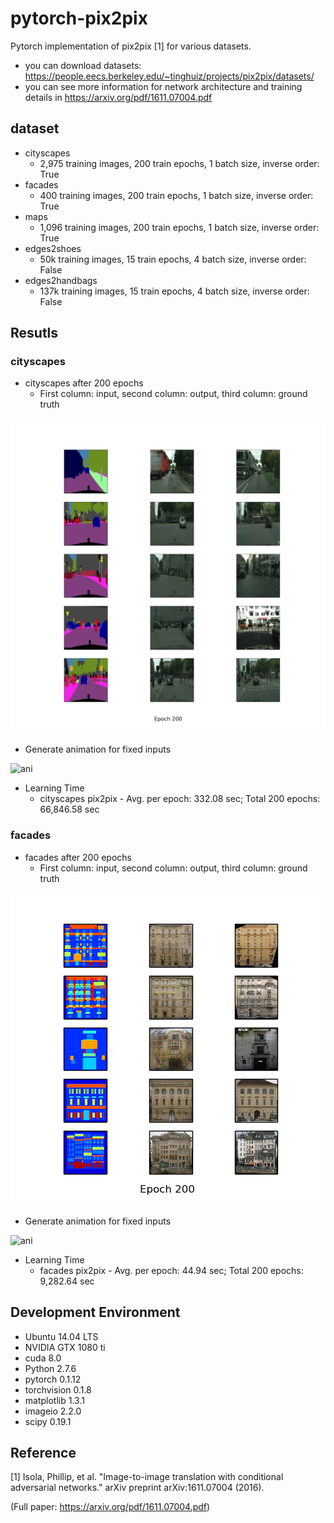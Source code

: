 # pytorch-pix2pix
Pytorch implementation of pix2pix [1] for various datasets.

* you can download datasets: https://people.eecs.berkeley.edu/~tinghuiz/projects/pix2pix/datasets/
* you can see more information for network architecture and training details in https://arxiv.org/pdf/1611.07004.pdf

## dataset
* cityscapes
  * 2,975 training images, 200 train epochs, 1 batch size, inverse order: True
* facades
  * 400 training images, 200 train epochs, 1 batch size, inverse order: True
* maps
  * 1,096 training images, 200 train epochs, 1 batch size, inverse order: True
* edges2shoes
  * 50k training images, 15 train epochs, 4 batch size, inverse order: False
* edges2handbags
  * 137k training images, 15 train epochs, 4 batch size, inverse order: False

## Resutls
### cityscapes
* cityscapes after 200 epochs
  * First column: input, second column: output, third column: ground truth
  
![city_result](cityscapes_results/cityscapes_200.png)

* Generate animation for fixed inputs

![ani](cityscapes_results/cityscapes_generate_animation.gif)

* Learning Time
  * cityscapes pix2pix - Avg. per epoch: 332.08 sec; Total 200 epochs: 66,846.58 sec
 
### facades
* facades after 200 epochs
  * First column: input, second column: output, third column: ground truth
  
![facades_result](facades_results/facades_200.png)

* Generate animation for fixed inputs

![ani](facades_results/facades_generate_animation.gif)

* Learning Time
  * facades pix2pix - Avg. per epoch: 44.94 sec; Total 200 epochs: 9,282.64 sec
  
## Development Environment

* Ubuntu 14.04 LTS
* NVIDIA GTX 1080 ti
* cuda 8.0
* Python 2.7.6
* pytorch 0.1.12
* torchvision 0.1.8
* matplotlib 1.3.1
* imageio 2.2.0
* scipy 0.19.1

## Reference

[1] Isola, Phillip, et al. "Image-to-image translation with conditional adversarial networks." arXiv preprint arXiv:1611.07004 (2016).

(Full paper: https://arxiv.org/pdf/1611.07004.pdf)
